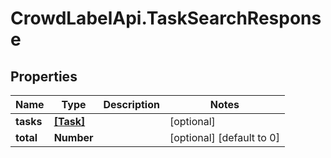# CrowdLabelApi.TaskSearchResponse

## Properties

Name | Type | Description | Notes
------------ | ------------- | ------------- | -------------
**tasks** | [**[Task]**](Task.md) |  | [optional] 
**total** | **Number** |  | [optional] [default to 0]


